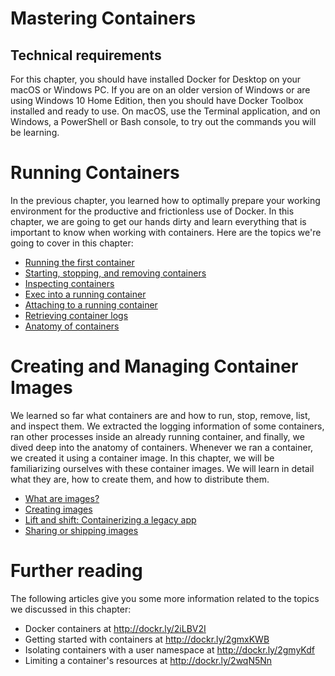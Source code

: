 
# Mastering Containers

## Technical requirements
For this chapter, you should have installed Docker for Desktop on your macOS or Windows PC. If you are on an older version of Windows or are using Windows 10 Home Edition, then you should have Docker Toolbox installed and ready to use. On macOS, use the Terminal application, and on Windows, a PowerShell or Bash console, to try out the commands you will be learning.


# Running Containers
In the previous chapter, you learned how to optimally prepare your working environment for the productive and frictionless use of Docker. In this chapter, we are going to get our hands dirty and learn everything that is important to know when working with containers. Here are the topics we're going to cover in this chapter:

- [Running the first container](Running-the-first-container.md)
- [Starting, stopping, and removing containers](Starting-stopping-and-removing-containers.md)
- [Inspecting containers](Inspecting-containers.md)
- [Exec into a running container](Exec-into-a-running-container.md)
- [Attaching to a running container](Attaching-to-a-running-container.md)
- [Retrieving container logs](Retrieving-container-logs.md)
- [Anatomy of containers](Anatomy-of-containers.md)

# Creating and Managing Container Images
We learned so far  what containers are and how to run, stop, remove, list, and inspect them. We extracted the logging information of some containers, ran other processes inside an already running container, and finally, we dived deep into the anatomy of containers. Whenever we ran a container, we created it using a container image. In this chapter, we will be familiarizing ourselves with these container images. We will learn in detail what they are, how to create them, and how to distribute them.


- [What are images?](What-are-images.md)
- [Creating images](Creating-images.md)
- [Lift and shift: Containerizing a legacy app](Lift-and-shift-Containerizing-a-legacy-app.md)
- [Sharing or shipping images]()


# Further reading
The following articles give you some more information related to the topics we discussed in this chapter:

- Docker containers at http://dockr.ly/2iLBV2I
- Getting started with containers at http://dockr.ly/2gmxKWB
- Isolating containers with a user namespace at http://dockr.ly/2gmyKdf
- Limiting a container's resources at http://dockr.ly/2wqN5Nn
